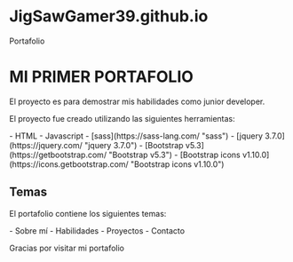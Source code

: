 # JigSawGamer39.github.io
Portafolio
# MI PRIMER PORTAFOLIO

<p>
El proyecto es para demostrar mis habilidades como junior developer.

El proyecto fue creado utilizando las siguientes herramientas:
</p>
- HTML
- Javascript 
- [sass](https://sass-lang.com/ "sass")
- [jquery 3.7.0](https://jquery.com/ "jquery 3.7.0")
- [Bootstrap v5.3](https://getbootstrap.com/ "Bootstrap v5.3")
- [Bootstrap icons v1.10.0](https://icons.getbootstrap.com/ "Bootstrap icons v1.10.0")

## Temas

<p>
El portafolio contiene los siguientes temas:
</p>
- Sobre mí
- Habilidades
- Proyectos
- Contacto

<p>
Gracias por visitar mi portafolio
</p>
